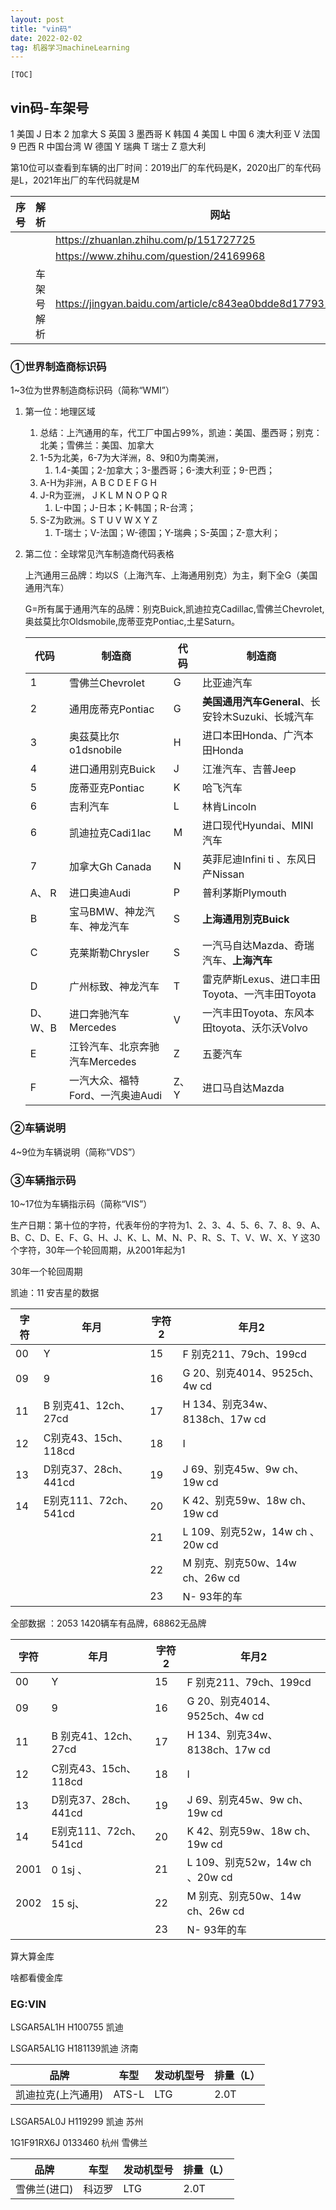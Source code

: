 ```yaml
---
layout: post
title: "vin码"
date: 2022-02-02
tag: 机器学习machineLearning	
---
```


`[TOC]`

## vin码-车架号

1 美国 J 日本  2 加拿大 S 英国  3 墨西哥 K 韩国
4 美国 L 中国  6 澳大利亚 V 法国  9 巴西 R 中国台湾
W 德国 Y 瑞典   T 瑞士 Z 意大利

第10位可以查看到车辆的出厂时间：2019出厂的车代码是K，2020出厂的车代码是L，2021年出厂的车代码就是M



| 序号 | 解析       | 网站                                                         |
| ---- | ---------- | ------------------------------------------------------------ |
|      |            | https://zhuanlan.zhihu.com/p/151727725                       |
|      |            | https://www.zhihu.com/question/24169968                      |
|      | 车架号解析 | https://jingyan.baidu.com/article/c843ea0bdde8d177931e4a05.html |





### ①世界制造商标识码

1~3位为世界制造商标识码（简称“WMI”）

1. 第一位：地理区域  

   1. 总结：上汽通用的车，代工厂中国占99%，凯迪：美国、墨西哥；别克：北美；雪佛兰：美国、加拿大
   2. 1-5为北美，6-7为大洋洲，8、9和0为南美洲，
      1. 1.4-美国；2-加拿大；3-墨西哥；6-澳大利亚；9-巴西；
   3. A-H为非洲，A B C D E F G H
   4. J-R为亚洲， J K L M N O P Q R
      1. L-中国；J-日本；K-韩国；R-台湾；
   5. S-Z为欧洲。S T U V W X Y Z
      1. T-瑞士；V-法国；W-德国；Y-瑞典；S-英国；Z-意大利；

2. 第二位：全球常见汽车制造商代码表格

   上汽通用三品牌：均以S（上海汽车、上海通用别克）为主，剩下全G（美国通用汽车）

   G=所有属于通用汽车的品牌：别克Buick,凯迪拉克Cadillac,雪佛兰Chevrolet,奥兹莫比尔Oldsmobile,庞蒂亚克Pontiac,土星Saturn。

   | 代码    | 制造商                           | 代码 | 制造商                                            |
   | ------- | -------------------------------- | ---- | ------------------------------------------------- |
   | 1       | 雪佛兰Chevrolet                  | G    | 比亚迪汽车                                        |
   | 2       | 通用庞蒂克Pontiac                | G    | **美国通用汽车General**、长安铃木Suzuki、长城汽车 |
   | 3       | 奥茲莫比尔o1dsnobile             | H    | 进口本田Honda、广汽本田Honda                      |
   | 4       | 进口通用别克Buick                | J    | 江淮汽车、吉普Jeep                                |
   | 5       | 庞蒂亚克Pontiac                  | K    | 哈飞汽车                                          |
   | 6       | 吉利汽车                         | L    | 林肯Lincoln                                       |
   | 6       | 凯迪拉克Cadi1lac                 | M    | 进口现代Hyundai、MINI汽车                         |
   | 7       | 加拿大Gh Canada                  | N    | 英菲尼迪Infini ti  、东风日产Nissan               |
   | A、 R   | 进口奥迪Audi                     | P    | 普利茅斯Plymouth                                  |
   | B       | 宝马BMW、神龙汽车、神龙汽车      | S    | **上海通用別克Buick**                             |
   | C       | 克莱斯勒Chrysler                 | S    | 一汽马自达Mazda、奇瑞汽车、**上海汽车**           |
   | D       | 广州标致、神龙汽车               | T    | 雷克萨斯Lexus、进口丰田Toyota、一汽丰田Toyota     |
   | D、W、B | 进口奔驰汽车Mercedes             | V    | 一汽丰田Toyota、东风本田toyota、沃尓沃Volvo       |
   | E       | 江铃汽车、北京奔驰汽车Mercedes   | Z    | 五菱汽车                                          |
   | F       | 一汽大众、福特Ford、一汽奥迪Audi | Z、Y | 进口马自达Mazda                                   |

   



### ②车辆说明

4~9位为车辆说明（简称“VDS”）



### ③车辆指示码

10~17位为车辆指示码（简称“VIS”）

生产日期：第十位的字符，代表年份的字符为1、2、3、4、5、6、7、8、9、A、B、C、D、E、F、G、H、J、K、L、M、N、P、R、S、T、V、W、X、Y 这30个字符，30年一个轮回周期，从2001年起为1

30年一个轮回周期

凯迪：11 安吉星的数据

| 字符 | 年月                  | 字符2 | 年月2                              |
| ---- | --------------------- | ----- | ---------------------------------- |
| 00   | Y                     | 15    | F    别克211、79ch、199cd          |
| 09   | 9                     | 16    | G   20、别克4014、9525ch、4w cd    |
| 11   | B 别克41、12ch、27cd  | 17    | H    134、别克34w、8138ch、17w cd  |
| 12   | C别克43、15ch、118cd  | 18    | I                                  |
| 13   | D别克37、28ch、441cd  | 19    | J    69、别克45w、9w ch、19w cd    |
| 14   | E别克111、72ch、541cd | 20    | K   42、别克59w、18w ch、19w cd    |
|      |                       | 21    | L    109、别克52w，14w ch 、20w cd |
|      |                       | 22    | M  别克、别克50w、14w ch、26w cd   |
|      |                       | 23    | N- 93年的车                        |



全部数据 ：2053 1420辆车有品牌，68862无品牌

| 字符 | 年月                  | 字符2 | 年月2                              |
| ---- | --------------------- | ----- | ---------------------------------- |
| 00   | Y                     | 15    | F    别克211、79ch、199cd          |
| 09   | 9                     | 16    | G   20、别克4014、9525ch、4w cd    |
| 11   | B 别克41、12ch、27cd  | 17    | H    134、别克34w、8138ch、17w cd  |
| 12   | C别克43、15ch、118cd  | 18    | I                                  |
| 13   | D别克37、28ch、441cd  | 19    | J    69、别克45w、9w ch、19w cd    |
| 14   | E别克111、72ch、541cd | 20    | K   42、别克59w、18w ch、19w cd    |
| 2001 | 0 1sj 、              | 21    | L    109、别克52w，14w ch 、20w cd |
| 2002 | 15 sj、               | 22    | M  别克、别克50w、14w ch、26w cd   |
|      |                       | 23    | N- 93年的车                        |







算大算金库



啥都看傻金库











### EG:VIN

LSGAR5AL1H H100755 凯迪

LSGAR5AL1G H181139凯迪 济南

| 品牌               | 车型  | 发动机型号 | 排量（L） |
| ------------------ | ----- | ---------- | --------- |
| 凯迪拉克(上汽通用) | ATS-L | LTG        | 2.0T      |

LSGAR5AL0J H119299 凯迪 苏州

1G1F91RX6J 0133460   杭州 雪佛兰

| 品牌         | 车型   | 发动机型号 | 排量（L） |
| ------------ | ------ | ---------- | --------- |
| 雪佛兰(进口) | 科迈罗 | LTG        | 2.0T      |

 

